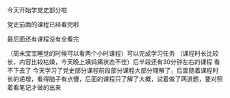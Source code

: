 
今天开始学党史部分啦

党史前面的课程已经看完啦

最后面还有课程没有全看完

（周末宝宝睡觉的时候可以看两个小时课程）可以完成学习任务
（课程时长比较长，内容比较枯燥，今天晚上姨妈痛状态不佳）后半段还有30分钟左右的课程 看不下去了
今天学习了党史部分课程前段部分课程大部分理解了，后面随着课程时长的递增，看得脑子有点懵，后面的课程只了解了大概，试着做了两道题，要对照着看笔记才做的出来
